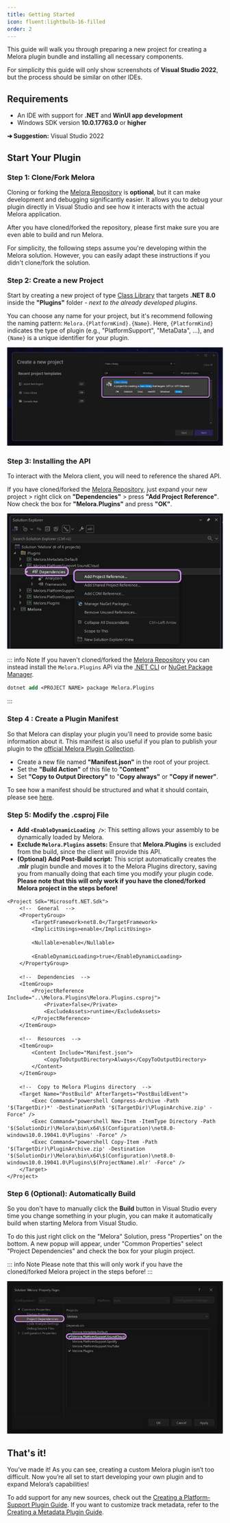 ```yaml
---
title: Getting Started
icon: fluent:lightbulb-16-filled
order: 2
---
```


This guide will walk you through preparing a new project for creating a Melora plugin bundle and installing all necessary components.

For simplicity this guide will only show screenshots of **Visual Studio 2022**, but the process should be similar on other IDEs.

## Requirements
- An IDE with support for **.NET** and **WinUI app development**
- Windows SDK version **10.0.17763.0** or **higher**

**➔ Suggestion:** Visual Studio 2022


## Start Your Plugin
### Step 1: Clone/Fork Melora
Cloning or forking the [Melora Repository](https://github.com/IcySnex/Melora) is **optional**, but it can make development and debugging significantly easier. It allows you to debug your plugin directly in Visual Studio and see how it interacts with the actual Melora application.

After you have cloned/forked the repository, please first make sure you are even able to build and run Melora.

For simplicity, the following steps assume you're developing within the Melora solution. However, you can easily adapt these instructions if you didn't clone/fork the solution.

### Step 2: Create a new Project
Start by creating a new project of type [Class Library](https://learn.microsoft.com/en-us/dotnet/core/tutorials/library-with-visual-studio?pivots=dotnet-8-0) that targets **.NET 8.0** inside the **"Plugins"** folder *- next to the already developed plugins*.

You can choose any name for your project, but it's recommend following the naming pattern: `Melora.{PlatformKind}.{Name}`. Here, `{PlatformKind}` indicates the type of plugin (e.g., "PlatformSupport", "MetaData", ...), and `{Name}` is a unique identifier for your plugin.

![](/plugin-development/createnewproject.webp)

### Step 3: Installing the API
To interact with the Melora client, you will need to reference the shared API.

If you have cloned/forked the [Melora Repository](https://github.com/IcySnex/Melora), just expand your new project > right click on **"Dependencies"** > press **"Add Project Reference"**. Now check the box for **"Melora.Plugins"** and press **"OK"**.

![](/plugin-development/installapi.webp)

::: info Note
If you haven't cloned/forked the [Melora Repository](https://github.com/IcySnex/Melora) you can instead install the `Melora.Plugins` APi via the [.NET CLI](https://learn.microsoft.com/en-us/dotnet/core/tools/) or [NuGet Package Manager](https://www.nuget.org/).

```ps
dotnet add <PROJECT NAME> package Melora.Plugins
```
:::

### Step 4 : Create a Plugin Manifest
So that Melora can display your plugin you'll need to provide some basic information about it. This manifest is also useful if you plan to publish your plugin to the [official Melora Plugin Collection](/Melora/plugin-collection/).
- Create a new file named **"Manifest.json"** in the root of your project.
- Set the **"Build Action"** of this file to **"Content"**
- Set **"Copy to Output Directory"** to "**Copy always"** or **"Copy if newer"**.

To see how a manifest should be structured and what it should contain, please see [here](/Melora/plugin-development/manifest.html#structure).

### Step 5: Modify the .csproj File
- **Add `<EnableDynamicLoading />`**: This setting allows your assembly to be dynamically loaded by Melora.
- **Exclude `Melora.Plugins` assets:** Ensure that **Melora.Plugins** is excluded from the build, since the client will provide this API.
- **(Optional) Add Post-Build script:** This script automatically creates the **.mlr** plugin bundle and moves it to the Melora Plugins directory, saving you from manually doing that each time you modify your plugin code. **Please note that this will only work if you have the cloned/forked Melora project in the steps before!**
```xml{9,15-16,28-32}
<Project Sdk="Microsoft.NET.Sdk">
	<!--  General  -->
	<PropertyGroup>
		<TargetFramework>net8.0</TargetFramework>
		<ImplicitUsings>enable</ImplicitUsings>
		
		<Nullable>enable</Nullable>

		<EnableDynamicLoading>true</EnableDynamicLoading>
	</PropertyGroup>

	<!--  Dependencies  -->
	<ItemGroup>
		<ProjectReference Include="..\Melora.Plugins\Melora.Plugins.csproj">
			<Private>false</Private>
			<ExcludeAssets>runtime</ExcludeAssets>
		</ProjectReference>
	</ItemGroup>
    
    <!--  Resources  -->
    <ItemGroup>
    	<Content Include="Manifest.json">
    		<CopyToOutputDirectory>Always</CopyToOutputDirectory>
    	</Content>
    </ItemGroup>

	<!--  Copy to Melora Plugins directory  -->
	<Target Name="PostBuild" AfterTargets="PostBuildEvent">
		<Exec Command="powershell Compress-Archive -Path '$(TargetDir)*' -DestinationPath '$(TargetDir)\PluginArchive.zip' -Force" />
		<Exec Command="powershell New-Item -ItemType Directory -Path '$(SolutionDir)\Melora\bin\x64\$(Configuration)\net8.0-windows10.0.19041.0\Plugins' -Force" />
		<Exec Command="powershell Copy-Item -Path '$(TargetDir)\PluginArchive.zip' -Destination '$(SolutionDir)\Melora\bin\x64\$(Configuration)\net8.0-windows10.0.19041.0\Plugins\$(ProjectName).mlr' -Force" />
	</Target>
</Project>
```


### Step 6 (Optional): Automatically Build
So you don't have to manually click the **Build** button in Visual Studio every time you change something in your plugin, you can make it automatically build when starting Melora from Visual Studio.

To do this just right click on the "Melora" Solution, press "Properties" on the bottom. A new popup will appear, under "Common Properties" select "Project Dependencies" and check the box for your plugin project.

::: info Note
Please note that this will only work if you have the cloned/forked Melora project in the steps before!
:::

![](/plugin-development/automaticallybuild.webp)

## That's it!
You’ve made it! As you can see, creating a custom Melora plugin isn’t too difficult. Now you’re all set to start developing your own plugin and to expand Melora’s capabilities!

To add support for any new sources, check out the [Creating a Platform-Support Plugin Guide](/Melora/plugin-development/platform-support.html). If you want to customize track metadata, refer to the [Creating a Metadata Plugin Guide](/Melora/plugin-development/platform-support.html).